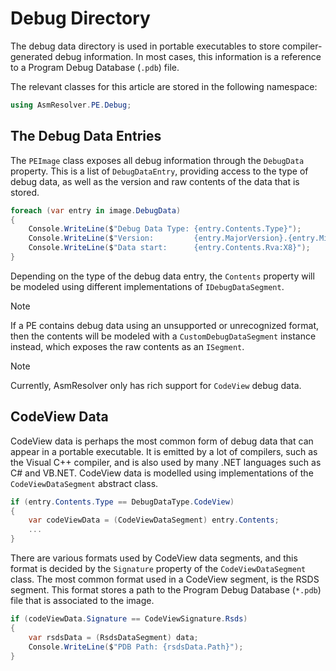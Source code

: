 # Debug Directory

The debug data directory is used in portable executables to store
compiler-generated debug information. In most cases, this information is
a reference to a Program Debug Database (`.pdb`) file.

The relevant classes for this article are stored in the following
namespace:

``` csharp
using AsmResolver.PE.Debug;
```

## The Debug Data Entries

The `PEImage` class exposes all debug information through the `DebugData`
property. This is a list of `DebugDataEntry`, providing access to the
type of debug data, as well as the version and raw contents of the data
that is stored.

``` csharp
foreach (var entry in image.DebugData)
{
    Console.WriteLine($"Debug Data Type: {entry.Contents.Type}");
    Console.WriteLine($"Version:         {entry.MajorVersion}.{entry.MinorVersion}");
    Console.WriteLine($"Data start:      {entry.Contents.Rva:X8}");
}
```

Depending on the type of the debug data entry, the `Contents` property
will be modeled using different implementations of `IDebugDataSegment`.

> [!NOTE]
> If a PE contains debug data using an unsupported or unrecognized format,
> then the contents will be modeled with a `CustomDebugDataSegment`
> instance instead, which exposes the raw contents as an `ISegment`.

> [!NOTE]
> Currently, AsmResolver only has rich support for `CodeView` debug data.

## CodeView Data

CodeView data is perhaps the most common form of debug data that can
appear in a portable executable. It is emitted by a lot of compilers,
such as the Visual C++ compiler, and is also used by many .NET languages
such as C# and VB.NET. CodeView data is modelled using implementations
of the `CodeViewDataSegment` abstract class.

``` csharp
if (entry.Contents.Type == DebugDataType.CodeView)
{
    var codeViewData = (CodeViewDataSegment) entry.Contents;
    ...
}
```

There are various formats used by CodeView data segments, and this
format is decided by the `Signature` property of the
`CodeViewDataSegment` class. The most common format used in a CodeView
segment, is the RSDS segment. This format stores a path to the Program
Debug Database (`*.pdb`) file that is associated to the image.

``` csharp
if (codeViewData.Signature == CodeViewSignature.Rsds)
{
    var rsdsData = (RsdsDataSegment) data;
    Console.WriteLine($"PDB Path: {rsdsData.Path}");
}
```
